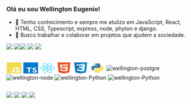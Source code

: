 ### Olá eu sou Wellington Eugenio!

- 🌱 Tenho conhecimento e sempre me atulizo em JavaScript, React, HTML, CSS, Typescript, express, node, phyton e django.
- 💞️ Busco trabalhar e colaborar em projetos que ajudem a sociedade.

![](https://github-profile-summary-cards.vercel.app/api/cards/profile-details?username=wellinton-eugenio&theme=monokai)
![](https://github-profile-summary-cards.vercel.app/api/cards/stats?username=wellinton-eugenio&theme=monokai)![](https://github-profile-summary-cards.vercel.app/api/cards/most-commit-language?username=wellinton-eugenioa&theme=monokai)
![](http://github-profile-summary-cards.vercel.app/api/cards/repos-per-language?username=wellinton-eugenio&theme=monokai)
![](http://github-profile-summary-cards.vercel.app/api/cards/productive-time?username=wellinton-eugenio&theme=monokai&utcOffset=-3)



<div style="display: inline_block"><br>
  <img align="center" alt="wellington-Js" height="30" width="40" src="https://raw.githubusercontent.com/devicons/devicon/master/icons/javascript/javascript-plain.svg">
  <img align="center" alt="wellington-Ts" height="30" width="40" src="https://raw.githubusercontent.com/devicons/devicon/master/icons/typescript/typescript-plain.svg">
  <img align="center" alt="wellington-React" height="30" width="40" src="https://raw.githubusercontent.com/devicons/devicon/master/icons/react/react-original.svg">
  <img align="center" alt="wellington-HTML" height="30" width="40" src="https://raw.githubusercontent.com/devicons/devicon/master/icons/html5/html5-original.svg">
  <img align="center" alt="wellington-CSS" height="30" width="40" src="https://raw.githubusercontent.com/devicons/devicon/master/icons/css3/css3-original.svg">
  <img align="center" alt="wellington-Python" height="30" width="40" src="https://raw.githubusercontent.com/devicons/devicon/master/icons/python/python-original.svg">
  <img align="center" alt="wellington-postgre" height="50" width="40" src="https://cdn.jsdelivr.net/gh/devicons/devicon/icons/postgresql/postgresql-original-wordmark.svg" />
  <img align="center" alt="wellington-node" height="60" width="80" src="https://cdn.jsdelivr.net/gh/devicons/devicon/icons/nodejs/nodejs-plain-wordmark.svg" />
  <img align="center" alt="wellington-Python" height="30" width="40" src="https://cdn.jsdelivr.net/gh/devicons/devicon/icons/django/django-plain.svg" />
  <img align="center" alt="wellington-Python" height="30" width="40" src="https://cdn.jsdelivr.net/gh/devicons/devicon/icons/git/git-plain.svg" />
  
</div>
  
  ##
 
<div> 
  <a href="https://api.whatsapp.com/send?phone=5562984190214&text=Ol%C3%A1,%20tudo%20bem?%20vi%20seu%20Github,%20tem%20um%20minuto?" target="_blank"><img src="https://img.shields.io/badge/WhatsApp-25D366?style=for-the-badge&logo=whatsapp&logoColor=white" target="_blank"></a>
  <a href="https://instagram.com/wellington.edepaula" target="_blank"><img src="https://img.shields.io/badge/-Instagram-%23E4405F?style=for-the-badge&logo=instagram&logoColor=white" target="_blank"></a>
  <a href = "mailto:wellington.eliteinfo@gmail.com"><img src="https://img.shields.io/badge/-Gmail-%23333?style=for-the-badge&logo=gmail&logoColor=white" target="_blank"></a>
  <a href="https://www.linkedin.com/in/wellington-depaula" target="_blank"><img src="https://img.shields.io/badge/-LinkedIn-%230077B5?style=for-the-badge&logo=linkedin&logoColor=white" target="_blank"></a> 
  
</div>
